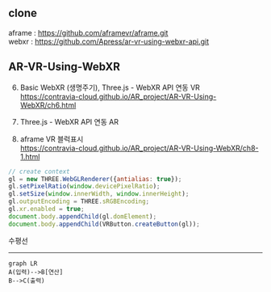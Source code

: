 ## clone

aframe : <https://github.com/aframevr/aframe.git>  
webxr : <https://github.com/Apress/ar-vr-using-webxr-api.git>

## AR-VR-Using-WebXR
6. Basic WebXR (생명주기), Three.js - WebXR API 연동 VR  
 <https://contravia-cloud.github.io/AR_project/AR-VR-Using-WebXR/ch6.html>
7. Three.js - WebXR API 연동 AR   

8. aframe VR 블럭표시  
 <https://contravia-cloud.github.io/AR_project/AR-VR-Using-WebXR/ch8-1.html>


```javascript
// create context
gl = new THREE.WebGLRenderer({antialias: true});
gl.setPixelRatio(window.devicePixelRatio);
gl.setSize(window.innerWidth, window.innerHeight);
gl.outputEncoding = THREE.sRGBEncoding;
gl.xr.enabled = true;
document.body.appendChild(gl.domElement);
document.body.appendChild(VRButton.createButton(gl));

```
수평선

---

```mermaid
graph LR
A(입력)-->B[연산]
B-->C(출력)
```




